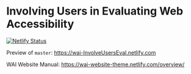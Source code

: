 # Involving Users in Evaluating Web Accessibility

[![Netlify Status](https://api.netlify.com/api/v1/badges/4b82085f-0467-4189-b110-12551508cc8d/deploy-status)](https://app.netlify.com/sites/wai-involveuserseval/deploys)

Preview of `master`:  https://wai-InvolveUsersEval.netlify.com

WAI Website Manual: https://wai-website-theme.netlify.com/overview/
